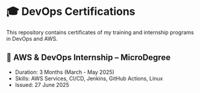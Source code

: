 
# 🎓 DevOps Certifications

This repository contains certificates of my training and internship programs in DevOps and AWS.

## 🧠 AWS & DevOps Internship – MicroDegree

- Duration: 3 Months (March - May 2025)  
- Skills: AWS Services, CI/CD, Jenkins, GitHub Actions, Linux  
- Issued: 27 June 2025
